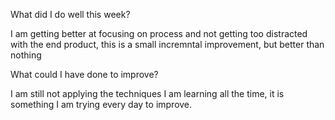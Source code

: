 What did I do well this week?

I am getting better at focusing on process and not getting too distracted with the end product, this is a small incremntal
improvement, but better than nothing


 What could I have done to improve?


 I am still not applying the techniques I am learning all the time, it is something I am
 trying every day to improve.
 
